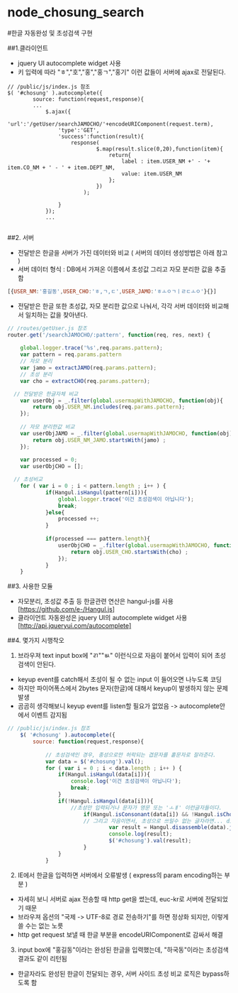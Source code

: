 # node_chosung_search
#한글 자동완성 및 초성검색 구현

##1.클라이언트
- jquery UI autocomplete widget 사용
- 키 입력에 따라 "ㅎ","호","홍","홍ㄱ","홍기" 이런 값들이 서버에 ajax로 전달된다.
```
// /public/js/index.js 참조
$( '#chosung' ).autocomplete({
		source: function(request,response){
		...
			$.ajax({
				'url':'/getUser/searchJAMOCHO/'+encodeURIComponent(request.term),
				'type':'GET',
				'success':function(result){
					response(
							$.map(result.slice(0,20),function(item){
								return{
									label : item.USER_NM +' - '+ item.CO_NM + ' - ' + item.DEPT_NM,
									value: item.USER_NM
								};							
							})
						);
					
				}
			});
			...
		
```

##2. 서버
- 전달받은 한글을 서버가 가진 데이터와 비교 ( 서버의 데이터 생성방법은 아래 참고 )
- 서버 데이터 형식 : DB에서 가져온 이름에서 초성값 그리고 자모 분리한 값을 추출함
```js
[{USER_NM:'홍길동',USER_CHO:'ㅎ,ㄱ,ㄷ',USER_JAMO:'ㅎㅗㅇㄱㅣㄹㄷㅗㅇ'}{}]
```
- 전달받은 한글 또한 초성값, 자모 분리한 값으로 나눠서, 각각 서버 데이터와 비교해서
  일치하는 값을 찾아낸다.
```js
// /routes/getUser.js 참조
router.get('/searchJAMOCHO/:pattern', function(req, res, next) {
	
	global.logger.trace('%s',req.params.pattern);
	var pattern = req.params.pattern
	// 자모 분리
	var jamo = extractJAMO(req.params.pattern);
	// 초성 분리
	var cho = extractCHO(req.params.pattern);

  // 전달받은 한글자체 비교
	var userObj = _.filter(global.usermapWithJAMOCHO, function(obj){
		return obj.USER_NM.includes(req.params.pattern); 
	});
	
	// 자모 분리한값 비교
	var userObjJAMO = _.filter(global.usermapWithJAMOCHO, function(obj){
		return obj.USER_NM_JAMO.startsWith(jamo) ;
	});	
	
	var processed = 0;
	var userObjCHO = [];

  // 초성비교
	for ( var i = 0 ; i < pattern.length ; i++ ) {
			if(Hangul.isHangul(pattern[i])){
				global.logger.trace('이건 초성검색이 아닙니다');
				break;
			}else{
				processed ++;
			}			
			
			if(processed === pattern.length){
				userObjCHO = _.filter(global.usermapWithJAMOCHO, function(obj){
					return obj.USER_CHO.startsWith(cho) ;
				});
			}
	}	

```
  
##3. 사용한 모듈
- 자모분리, 초성값 추출 등 한글관련 연산은 hangul-js를 사용 [https://github.com/e-/Hangul.js]
- 클라이언트 자동완성은 jquery UI의 autocomplete widget 사용 [http://api.jqueryui.com/autocomplete]

##4. 몇가지 시행착오
1) 브라우져 text input box에 "ㄺ""ㅄ" 이런식으로 자음이 붙어서 입력이 되어 초성검색이 안된다.
- keyup event를 catch해서 초성이 될 수 없는 input 이 들어오면 나누도록 코딩
- 하지만 파이어폭스에서 2bytes 문자(한글)에 대해서 keyup이 발생하지 않는 문제 발생
- 곰곰히 생각해보니 keyup event를 listen할 필요가 없었음 -> autocomplete안에서 이벤트 감지됨
```js
// /public/js/index.js 참조
	$( '#chosung' ).autocomplete({
		source: function(request,response){
			
			// 초성검색인 경우, 종성으로만 허락되는 겹문자를 홑문자로 잘라준다.
			var data = $('#chosung').val(); 
			for ( var i = 0 ; i < data.length ; i++ ) {
				if(Hangul.isHangul(data[i])){
					console.log('이건 초성검색이 아닙니다');
					break;
				}
				if(!Hangul.isHangul(data[i])){
					//초성만 입력되거나 문자가 영문 또는 'ㅗㅒ' 이런글자들이다.
						if(Hangul.isConsonant(data[i]) && !Hangul.isCho(data[i])){
						// 그리고 자음이면서, 초성으로 쓰일수 없는 글자라면... disassemble한다.
								var result = Hangul.disassemble(data).join('');
								console.log(result);	
								$('#chosung').val(result);
						}
				}
			}


```

2) IE에서 한글을 입력하면 서버에서 오류발생 ( express의 param encoding하는 부분 )
- 자세히 보니 서버로 ajax 전송할 때 http get을 썼는데, euc-kr로 서버에 전달되었기 때문
- 브라우져 옵션의 "국제 -> UTF-8로 경로 전송하기"를 하면 정상화 되지만, 이렇게 쓸 수는 없는 노릇
- http get request 보낼 때 한글 부분을 encodeURIComponent로 감싸서 해결

3) input box에 "홍길동"이라는 완성된 한글을 입력했는데, "하국동"이라는 초성검색결과도 같이 리턴됨
- 한글자라도 완성된 한글이 전달되는 경우, 서버 사이드 초성 비교 로직은  bypass하도록 함
